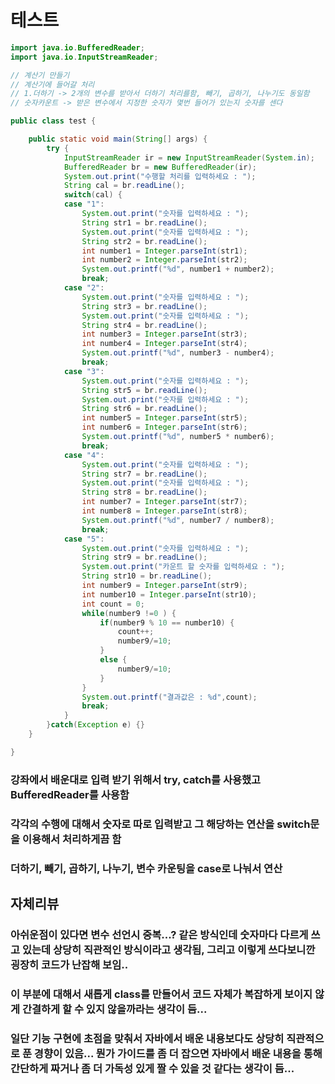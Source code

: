 # 테스트
```Java
import java.io.BufferedReader;
import java.io.InputStreamReader;

// 계산기 만들기
// 계산기에 들어갈 처리
// 1.더하기 -> 2개의 변수를 받아서 더하기 처리를함, 빼기, 곱하기, 나누기도 동일함
// 숫자카운트 -> 받은 변수에서 지정한 숫자가 몇번 들어가 있는지 숫자를 센다

public class test {

	public static void main(String[] args) {
		try {
			InputStreamReader ir = new InputStreamReader(System.in);
			BufferedReader br = new BufferedReader(ir);
			System.out.print("수행할 처리를 입력하세요 : ");
			String cal = br.readLine();
			switch(cal) {
			case "1":
				System.out.print("숫자를 입력하세요 : ");
				String str1 = br.readLine();
				System.out.print("숫자를 입력하세요 : ");
				String str2 = br.readLine();
				int number1 = Integer.parseInt(str1);
				int number2 = Integer.parseInt(str2);
				System.out.printf("%d", number1 + number2);
				break;
			case "2":
				System.out.print("숫자를 입력하세요 : ");
				String str3 = br.readLine();
				System.out.print("숫자를 입력하세요 : ");
				String str4 = br.readLine();
				int number3 = Integer.parseInt(str3);
				int number4 = Integer.parseInt(str4);
				System.out.printf("%d", number3 - number4);
				break;
			case "3":
				System.out.print("숫자를 입력하세요 : ");
				String str5 = br.readLine();
				System.out.print("숫자를 입력하세요 : ");
				String str6 = br.readLine();
				int number5 = Integer.parseInt(str5);
				int number6 = Integer.parseInt(str6);
				System.out.printf("%d", number5 * number6);
				break;
			case "4":
				System.out.print("숫자를 입력하세요 : ");
				String str7 = br.readLine();
				System.out.print("숫자를 입력하세요 : ");
				String str8 = br.readLine();
				int number7 = Integer.parseInt(str7);
				int number8 = Integer.parseInt(str8);
				System.out.printf("%d", number7 / number8);
				break;
			case "5":
				System.out.print("숫자를 입력하세요 : ");
				String str9 = br.readLine();
				System.out.print("카운트 할 숫자를 입력하세요 : ");
				String str10 = br.readLine();
				int number9 = Integer.parseInt(str9);
				int number10 = Integer.parseInt(str10);
				int count = 0;
				while(number9 !=0 ) {
					if(number9 % 10 == number10) {
						count++;
						number9/=10;
					}
					else {
						number9/=10;
					}
				}
				System.out.printf("결과값은 : %d",count);
				break;
			}
		}catch(Exception e) {}
	}

}

```

### 강좌에서 배운대로 입력 받기 위해서 try, catch를 사용했고 BufferedReader를 사용함
### 각각의 수행에 대해서 숫자로 따로 입력받고 그 해당하는 연산을 switch문을 이용해서 처리하게끔 함
### 더하기, 빼기, 곱하기, 나누기, 변수 카운팅을 case로 나눠서 연산

## 자체리뷰
### 아쉬운점이 있다면 변수 선언시 중복...? 같은 방식인데 숫자마다 다르게 쓰고 있는데 상당히 직관적인 방식이라고 생각됨, 그리고 이렇게 쓰다보니깐 굉장히 코드가 난잡해 보임..
### 이 부분에 대해서 새롭게 class를 만들어서 코드 자체가 복잡하게 보이지 않게 간결하게 할 수 있지 않을까라는 생각이 듬...
### 일단 기능 구현에 초점을 맞춰서 자바에서 배운 내용보다도 상당히 직관적으로 푼 경향이 있음... 뭔가 가이드를 좀 더 잡으면 자바에서 배운 내용을 통해 간단하게 짜거나 좀 더 가독성 있게 짤 수 있을 것 같다는 생각이 듬...